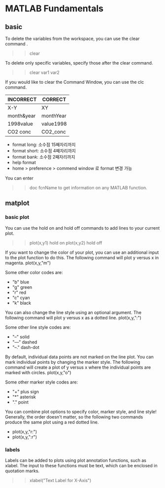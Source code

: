 # MATLAB Fundamentals

## basic

To delete the variables from the workspace, you can use the clear command .
>> clear

To delete only specific variables, specify those after the clear command.
>> clear var1 var2

If you would like to clear the Command Window, you can use the clc command.

| INCORRECT | CORRECT |
|-----------|---------|
|X-Y        |XY       |
|month&year |monthYear|
|1998value  |value1998|
|CO2  conc  |CO2_conc |

* format long: 소수점 15째자리까지
* format short: 소수점 4째자리까지
* format bank: 소수점 2째자리까지 
* help format
* home > preference > commend window 로 format 변경 가능

You can enter
>> doc fcnName
to get information on any MATLAB function.

## matplot

### basic plot
You can use the hold on and hold off commands to add lines to your current plot.
>> plot(x,y1)
>> hold on
>> plot(x,y2)
>> hold off

If you want to change the color of your plot, you can use an additional input to the plot function to do this. The following command will plot y versus x in magenta.
plot(x,y,"m")

Some other color codes are:
* "b" blue
* "g" green
* "r" red
* "c" cyan
* "k" black

You can also change the line style using an optional argument. The following command will plot y versus x as a dotted line.
plot(x,y,":")

Some other line style codes are:
* "–" solid
* "––" dashed
* "–." dash-dot

By default, individual data points are not marked on the line plot. You can mark individual points by changing the marker style. The following command will create a plot of y versus x where the individual points are marked with circles.
plot(x,y,"o")

Some other marker style codes are:
* "+" plus sign
* "*" asterisk
* "." point

You can combine plot options to specify color, marker style, and line style! Generally, the order doesn't matter, so the following two commands produce the same plot using a red dotted line.
* plot(x,y,"r:")
* plot(x,y,":r")

### labels

Labels can be added to plots using plot annotation functions, such as xlabel. The input to these functions must be text, which can be enclosed in quotation marks.
>> xlabel("Text Label for X-Axis")
